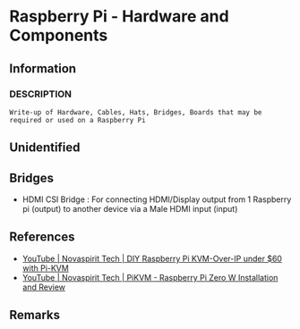 # Raspberry Pi - Hardware and Components

## Information
### DESCRIPTION 
```
Write-up of Hardware, Cables, Hats, Bridges, Boards that may be required or used on a Raspberry Pi
```

## Unidentified

## Bridges
+ HDMI CSI Bridge : For connecting HDMI/Display output from 1 Raspberry pi (output) to another device via a Male HDMI input (input)

## References
+ [YouTube | Novaspirit Tech | DIY Raspberry Pi KVM-Over-IP under $60 with Pi-KVM](https://youtu.be/plP9Y1likRg)
+ [YouTube | Novaspirit Tech | PiKVM - Raspberry Pi Zero W Installation and Review](https://youtu.be/xCL5AS0t5Is)

## Remarks
